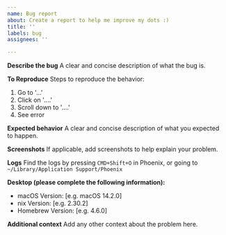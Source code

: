 ```yaml
---
name: Bug report
about: Create a report to help me improve my dots :)
title: ''
labels: bug
assignees: ''

---
```


**Describe the bug**
A clear and concise description of what the bug is.

**To Reproduce**
Steps to reproduce the behavior:
1. Go to '...'
2. Click on '....'
3. Scroll down to '....'
4. See error

**Expected behavior**
A clear and concise description of what you expected to happen.

**Screenshots**
If applicable, add screenshots to help explain your problem.

**Logs**
Find the logs by pressing `CMD+Shift+O` in Phoenix, or going to `~/Library/Application Support/Phoenix`

**Desktop (please complete the following information):**
 -  macOS Version: [e.g. macOS 14.2.0]
 - nix Version: [e.g. 2.30.2]
 - Homebrew Version: [e.g. 4.6.0]

**Additional context**
Add any other context about the problem here.
